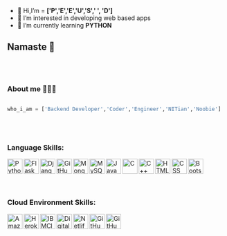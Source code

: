 - 👋 Hi,I’m = **['P','E','E','U','S',' ', 'D']**
- 👀 I’m interested in developing web based apps
- 🌱 I’m currently learning **PYTHON**

## Namaste 👋


</br>
</br>



### About me 🙋🏻‍♂️
```python

who_i_am = ['Backend Developer','Coder','Engineer','NITian','Noobie']

```
</br>
</br>

### Language Skills:
<img align="left" alt="Python" width="35px" src="https://cdn.jsdelivr.net/npm/simple-icons@3.2.0/icons/python.svg" />
<img align="left" alt="Flask" width="35px" src="https://cdn.jsdelivr.net/npm/simple-icons@3.2.0/icons/flask.svg" />
<img align="left" alt="Django" width="35px" src="https://cdn.jsdelivr.net/npm/simple-icons@3.2.0/icons/django.svg" />
<img align="left" alt="GitHub" width="35px" src="https://cdn.jsdelivr.net/npm/simple-icons@3.2.0/icons/github.svg" />
<img align="left" alt="MongoDB" width="35px" src="https://cdn.jsdelivr.net/npm/simple-icons@3.2.0/icons/mongodb.svg" />
<img align="left" alt="MySQL" width="35px" src="https://cdn.jsdelivr.net/npm/simple-icons@3.2.0/icons/mysql.svg" />
<img align="left" alt="JavaScript" width="35px" src="https://cdn.jsdelivr.net/npm/simple-icons@3.2.0/icons/javascript.svg" />
<img align="left" alt="C" width="35px" src="https://cdn.jsdelivr.net/npm/simple-icons@3.2.0/icons/c.svg" />
<img align="left" alt="C++" width="35px" src="https://cdn.jsdelivr.net/npm/simple-icons@3.2.0/icons/cplusplus.svg" />
<img align="left" alt="HTML" width="35px" src="https://cdn.jsdelivr.net/npm/simple-icons@3.2.0/icons/html5.svg" />
<img align="left" alt="CSS" width="35px" src="https://cdn.jsdelivr.net/npm/simple-icons@3.2.0/icons/css3.svg" />
<img align="left" alt="Bootstrap" width="35px" src="https://cdn.jsdelivr.net/npm/simple-icons@3.2.0/icons/bootstrap.svg" />
</br>
</br>
</br>
</br>


### Cloud Environment Skills:
<img align="left" alt="Amazon" width="35px" src="https://cdn.jsdelivr.net/npm/simple-icons@3.2.0/icons/amazonaws.svg" />
<img align="left" alt="Heroku" width="35px" src="https://cdn.jsdelivr.net/npm/simple-icons@3.2.0/icons/heroku.svg" />
<img align="left" alt="IBMCloud" width="35px" src="https://cdn.jsdelivr.net/npm/simple-icons@3.2.0/icons/ibm.svg" />
<img align="left" alt="DigitalOcean" width="35px" src="https://cdn.jsdelivr.net/npm/simple-icons@3.2.0/icons/digitalocean.svg" />
<img align="left" alt="Netlify" width="35px" src="https://cdn.jsdelivr.net/npm/simple-icons@3.2.0/icons/netlify.svg" />
<img align="left" alt="GitHub" width="35px" src="https://cdn.jsdelivr.net/npm/simple-icons@3.2.0/icons/github.svg" />
<img align="left" alt="GitHub" width="35px" src="https://cdn.jsdelivr.net/npm/simple-icons@3.2.0/icons/pythonanywhere.svg" />
</br>
</br>







